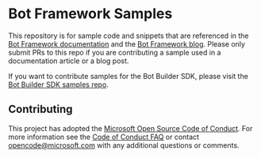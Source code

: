 # Bot Framework Samples
This repository is for sample code and snippets that are referenced in the [Bot Framework documentation](https://docs.microsoft.com/bot-framework) and the [Bot Framework blog](http://blog.botframework.com). Please only submit PRs to this repo if you are contributing a sample used in a documentation article or a blog post.

If you want to contribute samples for the Bot Builder SDK, please visit the [Bot Builder SDK samples repo](https://github.com/Microsoft/BotBuilder-Samples).

## Contributing

This project has adopted the [Microsoft Open Source Code of Conduct](https://opensource.microsoft.com/codeofconduct/). For more information see the [Code of Conduct FAQ](https://opensource.microsoft.com/codeofconduct/faq/) or contact [opencode@microsoft.com](mailto:opencode@microsoft.com) with any additional questions or comments.
